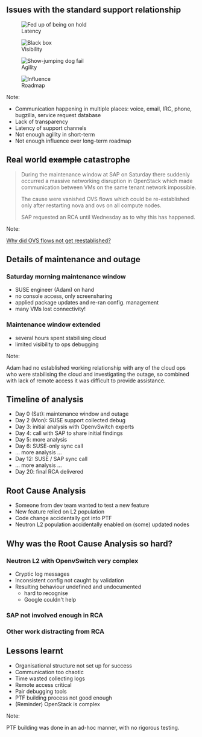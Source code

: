 <!-- .slide: data-state="normal" id="issues" data-menu-title="Issues" data-timing="120" -->
## Issues with the standard support relationship

<div class="container">
  <div class="item">
    <figure class="fragment">
        <img data-src="images/on-hold.jpg" alt="Fed up of being on hold" />
        <figcaption>Latency</figcaption>
    </figure>
  </div>
  <div class="item">
    <figure class="fragment">
        <img data-src="images/black-box.png" alt="Black box" />
        <figcaption>Visibility</figcaption>
    </figure>
  </div>
  <div class="item">
    <figure class="fragment">
        <img data-src="images/agile-dog.jpg" alt="Show-jumping dog fail" />
        <figcaption>Agility</figcaption>
    </figure>
  </div>
  <div class="item">
    <figure class="fragment">
        <img data-src="images/influence.jpg" alt="Influence" />
        <figcaption>Roadmap</figcaption>
    </figure>
  </div>
</div>

Note:

*   Communication happening in multiple places:
    voice, email, IRC, phone, bugzilla, service request database
*   Lack of transparency
*   Latency of support channels
*   Not enough agility in short-term
*   Not enough influence over long-term roadmap


<!-- .slide: data-state="normal" id="catastrophe" data-menu-title="Real world example" data-timing="120" -->
## Real world <del>example</del> catastrophe

<blockquote class="fragment">
<p>

During the maintenance window at SAP on Saturday there suddenly
occurred a massive networking disruption in OpenStack which made
communication between VMs on the same tenant network impossible.

</p><p>

The cause were vanished OVS flows which could be re-established only
after restarting nova and ovs on all compute nodes.

</p><p>

SAP requested an RCA until Wednesday as to why this has happened.

</blockquote>

Note:

[Why did OVS flows not get reestablished?](https://bugzilla.suse.com/show_bug.cgi?id=1013841)


<!-- .slide: data-state="normal" id="outage" data-menu-title="Outage details" data-timing="120" -->
## Details of maintenance and outage

### Saturday morning maintenance window

*   <!-- .element: class="fragment" -->
    SUSE engineer (Adam) on hand
*   <!-- .element: class="fragment" -->
    no console access, only screensharing
*   <!-- .element: class="fragment" -->
    applied package updates and re-ran config. management
*   <!-- .element: class="fragment" -->
    many VMs lost connectivity!

### Maintenance window extended <!-- .element: class="fragment" -->

*   <!-- .element: class="fragment" -->
    several hours spent stabilising cloud
*   <!-- .element: class="fragment" -->
    limited visibility to ops debugging

Note:

Adam had no established working relationship with any of the cloud ops
who were stabilising the cloud and investigating the outage, so
combined with lack of remote access it was difficult to provide
assistance.


<!-- .slide: data-state="normal" id="timeline" data-menu-title="Timeline" data-timing="120" -->
## Timeline of analysis

*   Day 0 (Sat): maintenance window and outage
*   <!-- .element: class="fragment" -->
    Day 2 (Mon): SUSE support collected debug
*   <!-- .element: class="fragment" -->
    Day 3: initial analysis with OpenvSwitch experts
*   <!-- .element: class="fragment" -->
    Day 4: call with SAP to share initial findings
*   <!-- .element: class="fragment" -->
    Day 5: more analysis
*   <!-- .element: class="fragment" -->
    Day 6: SUSE-only sync call
*   <!-- .element: class="fragment" -->
    ... more analysis ...
*   <!-- .element: class="fragment" -->
    Day 12: SUSE / SAP sync call
*   <!-- .element: class="fragment" -->
    ... more analysis ...
*   <!-- .element: class="fragment" -->
    Day 20: final RCA delivered


<!-- .slide: data-state="normal" id="RCA" data-menu-title="RCA" data-timing="120" -->
## Root Cause Analysis

*   <!-- .element: class="fragment" -->
    Someone from dev team wanted to test a new feature
*   <!-- .element: class="fragment" -->
    New feature relied on L2 population
*   <!-- .element: class="fragment" -->
    Code change accidentally got into PTF
*  <!-- .element: class="fragment" -->
    Neutron L2 population accidentally enabled on (some)
    updated nodes


<!-- .slide: data-state="normal" id="RCA-hard" data-menu-title="Why was it hard?" data-timing="120" -->
## Why was the Root Cause Analysis so hard?

### Neutron L2 with OpenvSwitch very complex <!-- .element: class="fragment" -->

*   <!-- .element: class="fragment" -->
    Cryptic log messages
*   <!-- .element: class="fragment" -->
    Inconsistent config not caught by validation
*   <!-- .element: class="fragment" -->
    Resulting behaviour undefined and undocumented
    *    <!-- .element: class="fragment" -->
         hard to recognise
    *    <!-- .element: class="fragment" -->
         Google couldn't help

### SAP not involved enough in RCA <!-- .element: class="fragment" -->

### Other work distracting from RCA <!-- .element: class="fragment" -->


<!-- .slide: data-state="normal" id="lessons-learnt" data-menu-title="Lessons learnt" data-timing="60" -->
## Lessons learnt

*   <!-- .element: class="fragment" -->
    Organisational structure not set up for success
*   <!-- .element: class="fragment" -->
    Communication too chaotic
*   <!-- .element: class="fragment" -->
    Time wasted collecting logs
*   <!-- .element: class="fragment" -->
    Remote access critical
*   <!-- .element: class="fragment" -->
    Pair debugging tools
*   <!-- .element: class="fragment" -->
    PTF building process not good enough
*   <!-- .element: class="fragment fg-bright-red" -->
    (Reminder) OpenStack is complex

Note:

PTF building was done in an ad-hoc manner, with no rigorous
testing.
